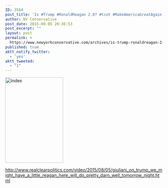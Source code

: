 ```yaml
---
ID: 3564
post_title: 'Is #Trump #RonaldReagan 2.0? #tcot #MakeAmericaGreatAgain #TimeToGetTough'
author: NY Conservative
post_date: 2015-08-05 20:36:53
post_excerpt: ""
layout: post
permalink: >
  https://www.newyorkconservative.com/archives/is-trump-ronaldreagan-2-0-tcot-makeamericagreatagain-timetogettouch/
published: true
aktt_notify_twitter:
  - 'yes'
aktt_tweeted:
  - "1"
---
```

<a href="http://newyorkconservative.s3.amazonaws.com/wp-content/uploads/2015/07/index.jpeg"><img class="alignnone size-full wp-image-3369" src="http://newyorkconservative.s3.amazonaws.com/wp-content/uploads/2015/07/index.jpeg" alt="index" width="185" height="273" /></a>

<a href="http://www.realclearpolitics.com/video/2015/08/05/giuliani_on_trump_we_might_have_a_little_reagan_here_will_do_pretty_darn_well_tomorrow_night.html">http://www.realclearpolitics.com/video/2015/08/05/giuliani_on_trump_we_might_have_a_little_reagan_here_will_do_pretty_darn_well_tomorrow_night.html</a>